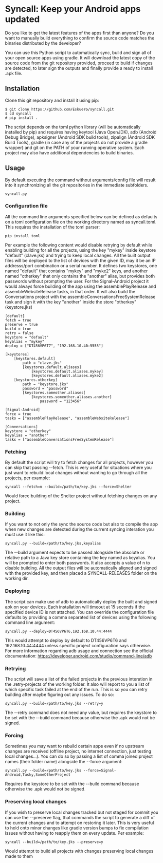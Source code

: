# Syncall: Keep your Android apps updated
Do you like to get the latest features of the apps first than anyone?
Do you want to manually build everything to confirm the source code matches the binaries distributed by the developer?

You can use this Python script to automatically sync, build and sign all of your open source apps using gradle. It will download the latest copy of the source code from the git repository provided, proceed to build if changes are detected, to later sign the outputs and finally provide a ready to install .apk file.

## Installation
Clone this git repository and install it using pip:
```
$ git clone https://github.com/Eskuero/syncall.git
$ cd syncall
# pip install .
```

The script depends on the toml python library (will be automatically installed by pip) and requires having keytool (Java OpenJDK), adb (Android Debug Bridge), apksigner (Android SDK build tools), zipalign (Android SDK Build Tools), gradle (in case any of the projects do not provide a gradle wrapper) and git on the PATH of your running operative system.
Each project may also have additional dependencies to build binaries.

## Usage
By default executing the command without arguments/config file will result into it synchronizing all the git repositories in the immediate subfolders.
```
syncall.py
```

### Configuration file
All the command line arguments specified below can be defined as defaults on a toml configuration file on the working directory named as syncall.toml.
This requires the installation of the toml parser:
```
pip install toml
```
Per example the following content would disable retrying by default while enabling building for all the projects, using the key "mykey" inside keystore "default" (clave.jks) and trying to keep local changes. All the built output files will be deployed to the list of devices with the given ID, may it be an IP addresss/port combination or a serial number.
It defines two keystores, one named "default" that contains "mykey" and "myke2" keys, and another named "otherkey" that only contains the "another" alias, but provides both passwords without prompting the user.
For the Signal-Android project it would always force building of the app using the assemblePlayRelease and assembleWebsiteRelease tasks, in that order.
It will also build the Conversations project with the assembleConversationsFreeSystemRelease task and sign it with the key "another" inside the store "otherkey" (keystore.jks)
```
[default]
fetch = true
preserve = true
build = true
retry = false
keystore = "default"
keyalias = "mykey"
deploy = ["DT456VP6T7", "192.168.10.40:5555"]

[keystores]
	[keystores.default]
		path = "clave.jks"
		[keystores.default.aliases]
			[keystores.default.aliases.mykey]
			[keystores.default.aliases.myke2]
	[keystores.otherkey]
		path = "keystore.jks"
		password = "password"
		[keystores.someother.aliases]
			[keystores.someother.aliases.another]
				password = "123456"

[Signal-Android]
force = true
tasks = ["assemblePlayRelease", "assembleWebsiteRelease"]

[Conversations]
keystore = "otherkey"
keyalias = "another"
tasks = ["assembleConversationsFreeSystemRelease"]
```

### Fetching
By default the script will try to fetch changes for all projects, however you can skip that passing --fetch. This is very useful for situations where you just want to rebuild local changes without wanting to go through all the projects, per example:
```
syncall --fetch=n --build=/path/to/key.jks --force=Shelter
```
Would force building of the Shelter project without fetching changes on any project.

### Building
If you want to not only the sync the source code but also to compile the app when new changes are detected during the current syncing interation you must use it like this:
```
syncall.py --build=/path/to/key.jks,keyalias
```
The --build argument expects to be passed alongside the absolute or relative path to a Java key store containing the key named as keyalias. You will be prompted to enter both passwords. It also accepts a value of n to disable building.
All the output files will be automatically aligned and signed with the provided key, and then placed a SYNCALL-RELEASES folder on the working dir.

### Deploying
The script can make use of adb to automatically deploy the built and signed apk on your devices. Each installation will timeout at 15 seconds if the specified device ID is not attached. You can override the configuration file defaults by providing a comma separated list of devices using the following command line argument:
```
syncall.py --deploy=DT456VP6T6,192.168.10.44:4444
```
This would attempt to deploy by default to DT456VP6T6 and 192.168.10.44:4444 unless specific project configuration says otherwise.
For more information regarding adb usage and connection see the official documentation:
<https://developer.android.com/studio/command-line/adb>

### Retrying
The script will save a list of the failed projects in the previous interation in the .retry-projects of the working folder. It also will report to you a list of which specific task failed at the end of the run. This is so you can retry building after maybe figuring out any issues.
To do so:
```
syncall.py --build=/path/to/key.jks --retry=y
```
The --retry command does not need any value, but requires the keystore to be set with the --build command because otherwise the .apk would not be signed.

### Forcing
Sometimes you may want to rebuild certain apps even if no upstream changes are received (offline project, no internet connection, just testing local changes...). You can do so by passing a list of comma joined project names (their folder name) alongside the --force argument:
```
syncall.py --build=/path/to/key.jks --force=Signal-Android,Tusky,SomeOtherProject
```
Requires the keystore to be set with the --build command because otherwise the .apk would not be signed.

### Preserving local changes
If you wish to preserve local changes tracked but not staged for commit you can use the --preserve flag, that commands the script to generate a diff of the current changes and to attempt on restoring it later. This is very useful to hold onto minor changes like gradle version bumps to fix compilation issues without having to reapply them on every update.
Per example:
```
syncall --build=/path/to/key.jks --preserve=y
```
Would attempt to build all projects with changes preserving local changes made to them
